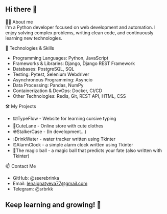 ## Hi there 👋

👩‍💻 About me  
I'm a Python developer focused on web development and automation. I enjoy solving complex problems, writing clean code, and continuously learning new technologies.

🚀 Technologies & Skills
- Programming Languages: Python, JavaScript
- Frameworks & Libraries: Django, Django REST Framework
- Databases: PostgreSQL, SQL
- Testing: Pytest, Selenium Webdriver
- Asynchronous Programming: Asyncio
- Data Processing: Pandas, NumPy
- Containerization & DevOps: Docker, CI/CD
- Other Technologies: Redis, Git, REST API, HTML, CSS

🛠 My Projects
- ⌨️TypeFlow - Website for learning cursive typing
- 🎀CuteLane - Online store with cute clothes
- ☢️StalkerCase - (In development...)
- 💧DrinkWater - water tracker written using Tkinter
- ⏰AlarmClock - a simple alarm clock written using Tkinter
- 🔮The magic ball - a magic ball that predicts your fate (also written with Tkinter)
  
📫 Contact Me
- GitHub: @sserebrinka  
- Email: lenaignatyeva77@gmail.com  
- Telegram: @srbrkk  

## Keep learning and growing! 🌱
